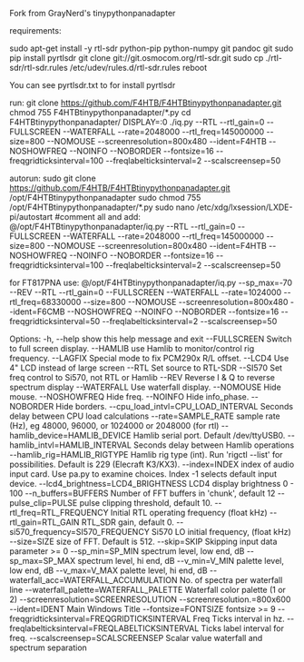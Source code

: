 Fork from GrayNerd's tinypythonpanadapter

requirements:

sudo apt-get install -y rtl-sdr python-pip python-numpy git pandoc git 
sudo pip install pyrtlsdr
git clone git://git.osmocom.org/rtl-sdr.git
sudo cp ./rtl-sdr/rtl-sdr.rules /etc/udev/rules.d/rtl-sdr.rules
reboot

You can see pyrtlsdr.txt to for install pyrtlsdr

run:
git clone https://github.com/F4HTB/F4HTBtinypythonpanadapter.git 
chmod 755 F4HTBtinypythonpanadapter/*.py
cd F4HTBtinypythonpanadapter/
DISPLAY=:0 ./iq.py --RTL --rtl_gain=0 --FULLSCREEN --WATERFALL --rate=2048000 --rtl_freq=145000000 --size=800 --NOMOUSE --screenresolution=800x480 --ident=F4HTB --NOSHOWFREQ --NOINFO --NOBORDER --fontsize=16 --freqgridticksinterval=100 --freqlabelticksinterval=2 --scalscreensep=50

autorun:
sudo git clone https://github.com/F4HTB/F4HTBtinypythonpanadapter.git /opt/F4HTBtinypythonpanadapter
sudo chmod 755 /opt/F4HTBtinypythonpanadapter/*.py
sudo nano /etc/xdg/lxsession/LXDE-pi/autostart
#comment all and add:
@/opt/F4HTBtinypythonpanadapter/iq.py --RTL --rtl_gain=0 --FULLSCREEN --WATERFALL --rate=2048000 --rtl_freq=145000000 --size=800 --NOMOUSE --screenresolution=800x480 --ident=F4HTB --NOSHOWFREQ --NOINFO --NOBORDER --fontsize=16 --freqgridticksinterval=100 --freqlabelticksinterval=2 --scalscreensep=50


for FT817PNA use:
@/opt/F4HTBtinypythonpanadapter/iq.py --sp_max=-70 --REV --RTL --rtl_gain=0 --FULLSCREEN --WATERFALL --rate=1024000 --rtl_freq=68330000 --size=800 --NOMOUSE --screenresolution=800x480 --ident=F6CMB --NOSHOWFREQ --NOINFO --NOBORDER --fontsize=16 --freqgridticksinterval=50 --freqlabelticksinterval=2 --scalscreensep=50


Options:
  -h, --help            show this help message and exit
  --FULLSCREEN          Switch to full screen display.
  --HAMLIB              use Hamlib to monitor/control rig frequency.
  --LAGFIX              Special mode to fix PCM290x R/L offset.
  --LCD4                Use 4" LCD instead of large screen
  --RTL                 Set source to RTL-SDR
  --SI570               Set freq control to Si570, not RTL or Hamlib
  --REV                 Reverse I & Q to reverse spectrum display
  --WATERFALL           Use waterfall display.
  --NOMOUSE             Hide mouse.
  --NOSHOWFREQ          Hide freq.
  --NOINFO              Hide info_phase.
  --NOBORDER            Hide borders.
  --cpu_load_intvl=CPU_LOAD_INTERVAL
                        Seconds delay between CPU load calculations
  --rate=SAMPLE_RATE    sample rate (Hz), eg 48000, 96000, or 1024000 or
                        2048000 (for rtl)
  --hamlib_device=HAMLIB_DEVICE
                        Hamlib serial port.  Default /dev/ttyUSB0.
  --hamlib_intvl=HAMLIB_INTERVAL
                        Seconds delay between Hamlib operations
  --hamlib_rig=HAMLIB_RIGTYPE
                        Hamlib rig type (int).  Run 'rigctl --list' for
                        possibilities.  Default is 229 (Elecraft K3/KX3).
  --index=INDEX         index of audio input card. Use pa.py to examine
                        choices.  Index -1 selects default input device.
  --lcd4_brightness=LCD4_BRIGHTNESS
                        LCD4 display brightness 0 - 100
  --n_buffers=BUFFERS   Number of FFT buffers in 'chunk', default 12
  --pulse_clip=PULSE    pulse clipping threshold, default 10.
  --rtl_freq=RTL_FREQUENCY
                        Initial RTL operating frequency (float kHz)
  --rtl_gain=RTL_GAIN   RTL_SDR gain, default 0.
  --si570_frequency=SI570_FREQUENCY
                        Si570 LO initial frequency, (float kHz)
  --size=SIZE           size of FFT.  Default is 512.
  --skip=SKIP           Skipping input data parameter >= 0
  --sp_min=SP_MIN       spectrum level, low end, dB
  --sp_max=SP_MAX       spectrum level, hi end, dB
  --v_min=V_MIN         palette level, low end, dB
  --v_max=V_MAX         palette level, hi end, dB
  --waterfall_acc=WATERFALL_ACCUMULATION
                        No. of spectra per waterfall line
  --waterfall_palette=WATERFALL_PALETTE
                        Waterfall color palette (1 or 2)
  --screenresolution=SCREENRESOLUTION
                        --screenresolution.=800x600
  --ident=IDENT         Main Windows Title
  --fontsize=FONTSIZE   fontsize >= 9
  --freqgridticksinterval=FREQGRIDTICKSINTERVAL
                        Freq Ticks interval in hz.
  --freqlabelticksinterval=FREQLABELTICKSINTERVAL
                        Ticks label interval for freq.
  --scalscreensep=SCALSCREENSEP
                        Scalar value waterfall and spectrum separation